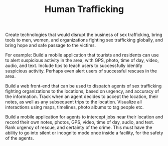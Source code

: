 ﻿---
title: Human Trafficking
intro: How can you bring light into the dark world of commercial sex trafficking? Can you locate the child, who is lost and hopeless in the hands of her owner? Join us in searching for the lost child just as Jesus went after the lost coin or the lost sheep.
champions:
- name:
    International Justice Mission
  logo:
    IJM.jpg
---

Create technologies that would disrupt the business of sex trafficking, bring tools to men, women, and organizations fighting sex trafficking globally, and bring hope and safe passage to the victims.

For example: Build a mobile application that tourists and residents can use to alert suspicious activity in the area, with GPS, photo, time of day, video, audio, and text. Include tips to teach users to successfully identify suspicious activity. Perhaps even alert users of successful rescues in the area.

Build a web front-end that can be used to dispatch agents of sex trafficking fighting organizations to the locations, based on urgency, and accuracy of the information. Track when an agent decides to accept the location, their notes, as well as any subsequent trips to the location. Visualize all interactions using maps, timelines, photo albums to tag people etc.

Build a mobile application for agents to intercept jobs near their location and record their own notes, photos, GPS, video, time of day, audio, and text. Rank urgency of rescue, and certainty of the crime. This must have the ability to go into silent or incognito mode once inside a facility, for the safety of the agents.


